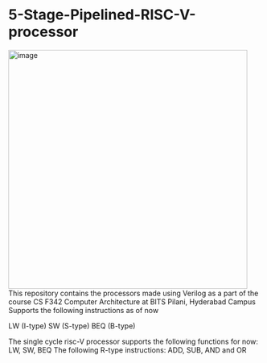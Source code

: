 # 5-Stage-Pipelined-RISC-V-processor
<img width="475" alt="image" src="https://user-images.githubusercontent.com/59345612/176919835-d73d3ec1-9530-41cc-b8fc-11bc16435140.png">
This repository contains the processors made using Verilog as a part of the course CS F342 Computer Architecture at BITS Pilani, Hyderabad Campus
Supports the following instructions as of now

LW (I-type)
SW (S-type)
BEQ (B-type)

The single cycle risc-V processor supports the following functions for now:
LW, SW, BEQ 
The following R-type instructions: ADD, SUB, AND and OR
